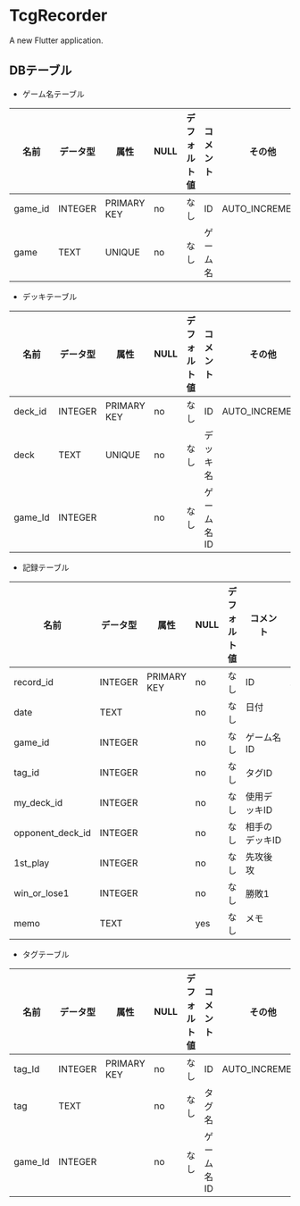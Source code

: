 # TcgRecorder

A new Flutter application.

## DBテーブル

- ゲーム名テーブル

| 名前       | データ型   |  属性       | NULL | デフォルト値 | コメント | その他 |
|------------|-----------|-------------|------|-------------|----------|--------|
| game_id    | INTEGER   | PRIMARY KEY | no   | なし         | ID      | AUTO_INCREMENT |
| game       | TEXT      | UNIQUE      | no   | なし         | ゲーム名 |  　　|

- デッキテーブル

| 名前       | データ型   |  属性       | NULL | デフォルト値 | コメント         | その他 |
|------------|-----------|-------------|------|-------------|-----------------|--------|
| deck_id    | INTEGER   | PRIMARY KEY | no   | なし         | ID      | AUTO_INCREMENT |
| deck       | TEXT      | UNIQUE      | no   | なし         | デッキ名 |  　　|
| game_Id | INTEGER   |             | no   | なし        | ゲーム名ID |      |

- 記録テーブル

| 名前             | データ型   |  属性       | NULL | デフォルト値 | コメント        | その他 |
|------------------|-----------|-------------|------|------------|-----------------|--------|
| record_id        | INTEGER   | PRIMARY KEY | no   | なし        | ID             | AUTO_INCREMENT |
| date             | TEXT      |             | no   | なし        | 日付 　　       |  　　|
| game_id          | INTEGER   |             | no   | なし        | ゲーム名ID　　　 |      |
| tag_id           | INTEGER   |             | no   | なし        | タグID　　　  　 |      |
| my_deck_id       | INTEGER   |             | no   | なし        | 使用デッキID　　 | deck_idで紐づけ 　　|
| opponent_deck_id | INTEGER   |             | no   | なし        | 相手のデッキID   | deck_idで紐づけ 　　|
| 1st_play         | INTEGER   |             | no   | なし        | 先攻後攻    　　 |  　　|
| win_or_lose1     | INTEGER   |             | no   | なし        | 勝敗1　　    　　|  　　|
| memo             | TEXT      |             | yes  | なし        | メモ 　　       |  　　|

- タグテーブル

| 名前    | データ型   |  属性       | NULL | デフォルト値 | コメント   | その他 |
|---------|-----------|-------------|------|------------|------------|--------|
| tag_Id  | INTEGER   | PRIMARY KEY | no   | なし        | ID        | AUTO_INCREMENT |
| tag     | TEXT      |             | no   | なし        | タグ名     |  　　|
| game_Id | INTEGER   |             | no   | なし        | ゲーム名ID |      |
